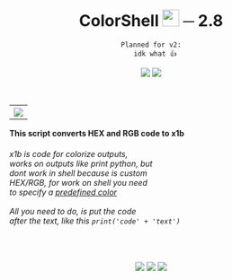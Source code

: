 
<div align='center'>
  <h1>ColorShell <img src='https://emoji.gg/assets/emoji/3034-kittyvibe.gif' width='30'> ─ 2.8</h1>
  <pre><code><span class="hljs-attribute">Planned for v2:
  idk what 👍‍</span></code></pre>
  <img src='https://github.com/NwRq/private-icons/blob/main/python.svg'> <img src='https://github.com/NwRq/private-icons/blob/main/maintained%20-yes.svg'>
</div><br>

<p><table align='right'><tr><th><img src='https://github.com/NwRq/colorshell/blob/main/img/preview.gif' align='center'></table></tr></th>
  <b>
      This script converts HEX and RGB code to x1b
  </b>
  <h6>
    x1b is code for colorize outputs,<br>
    works on outputs like print python, but<br>
    dont work in shell because is custom<br>
    HEX/RGB, for work on shell you need<br>
    to specify a <a href='https://talyian.github.io/ansicolors/'>predefined color</a><br><br>
    All you need to do, is put the code<br>
    after the text, like this
    <pr><code>print('code' + 'text')</code></pr>
    </h6><br>
</p>
<p align='center'>
  <img src='https://github.com/NwRq/private-icons/blob/main/report-any-issue-!.svg' align='center'> <img src='https://github.com/NwRq/private-icons/blob/main/license-mit.svg' align='center'> <img src='https://github.com/NwRq/private-icons/blob/main/made-with-%203(1).svg' align='center'>
</p>
